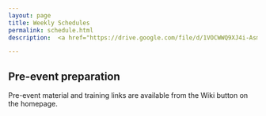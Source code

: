```yaml
---
layout: page
title: Weekly Schedules 
permalink: schedule.html
description:  <a href="https://drive.google.com/file/d/1VOCWWQ9XJ4i-Asm6Y7n2o4VXCEX9t84d/view">Week One ScheduleC</a>

---
```

## Pre-event preparation

Pre-event material and training links are available from the Wiki button on the homepage. 



